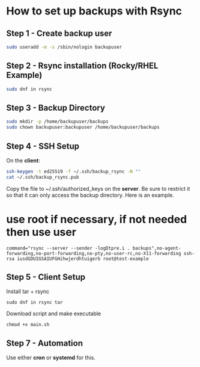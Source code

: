 # How to set up backups with Rsync

## Step 1 - Create backup user
```bash
sudo useradd -m -s /sbin/nologin backupuser
```

## Step 2 - Rsync installation (Rocky/RHEL Example)
```bash
sudo dnf in rsync
```

## Step 3 - Backup Directory
```bash
sudo mkdir -p /home/backupuser/backups
sudo chown backupuser:backupuser /home/backupuser/backups
```

## Step 4 - SSH Setup
On the **client**:
```bash
ssh-keygen -t ed25519 -f ~/.ssh/backup_rsync -N ""
cat ~/.ssh/backup_rsync.pub
```

Copy the file to ~/.ssh/authorized_keys on the **server**. Be sure to restrict it so that it can only access the backup directory. Here is an example.
# use root if necessary, if not needed then use user
```
command="rsync --server --sender -logDtpre.i . backups",no-agent-forwarding,no-port-forwarding,no-pty,no-user-rc,no-X11-forwarding ssh-rsa iusdGDUIGSAIUFGHihwjerdhtuigerb root@test-example
```

## Step 5 - Client Setup
Install tar + rsync
```
sudo dnf in rsync tar
```

Download script and make executable
```
chmod +x main.sh
```

## Step 7 - Automation

Use either **cron** or **systemd** for this.
